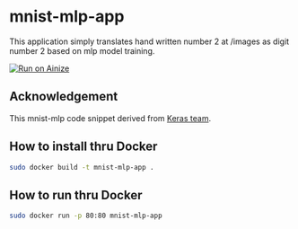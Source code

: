 # mnist-mlp-app
This application simply translates hand written number 2 at /images as digit number 2
based on mlp model training.

[![Run on Ainize](https://ainize.ai/images/run_on_ainize_button.svg)](https://ainize.web.app/redirect?git_repo=https://github.com/YesicaKim/E29_mnist_mlp_app)

## Acknowledgement
This mnist-mlp code snippet derived from [Keras team](https://github.com/keras-team/keras/blob/keras-2/examples/mnist_mlp.py).

## How to install thru Docker
```sh
sudo docker build -t mnist-mlp-app .
```

## How to run thru Docker
```sh
sudo docker run -p 80:80 mnist-mlp-app
```